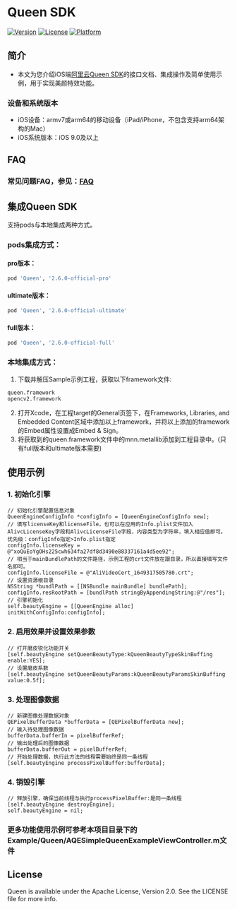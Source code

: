 # Queen SDK

[![Version](https://img.shields.io/cocoapods/v/Queen.svg?style=flat)](https://cocoapods.org/pods/Queen)
[![License](https://img.shields.io/cocoapods/l/Queen.svg?style=flat)](https://cocoapods.org/pods/Queen)
[![Platform](https://img.shields.io/cocoapods/p/Queen.svg?style=flat)](https://cocoapods.org/pods/Queen)

## 简介
- 本文为您介绍iOS端[阿里云Queen SDK](https://help.aliyun.com/document_detail/211047.html?spm=a2c4g.11186623.6.735.6a1b192eB31nYi)的接口文档、集成操作及简单使用示例，用于实现美颜特效功能。

### 设备和系统版本

- iOS设备：armv7或arm64的移动设备（iPad/iPhone，不包含支持arm64架构的Mac）
- iOS系统版本：iOS 9.0及以上

## FAQ
### 常见问题FAQ，参见：[FAQ](https://github.com/aliyunvideo/Queen_SDK_Android/blob/main/FAQ.md "Queen使用FAQ")

## 集成Queen SDK

支持pods与本地集成两种方式。

### pods集成方式：
#### pro版本：
```ruby
pod 'Queen', '2.6.0-official-pro'
```
#### ultimate版本：
```ruby
pod 'Queen', '2.6.0-official-ultimate'
```
#### full版本：
```ruby
pod 'Queen', '2.6.0-official-full'
```

### 本地集成方式：
1. 下载并解压Sample示例工程，获取以下framework文件:
```
queen.framework
opencv2.framework
```
2. 打开Xcode，在工程target的General页签下，在Frameworks, Libraries, and Embedded Content区域中添加以上framework，并将以上添加的framework的Embed属性设置成Embed & Sign。
3. 将获取到的queen.framework文件中的mnn.metallib添加到工程目录中。(只有full版本和ultimate版本需要)

## 使用示例
### 1. 初始化引擎
```
// 初始化引擎配置信息对象
QueenEngineConfigInfo *configInfo = [QueenEngineConfigInfo new];
// 填写licenseKey和licenseFile，也可以在应用的Info.plist文件加入AlivcLicenseKey字段和AlivcLicenseFile字段，内容类型为字符串，填入相应值即可。优先级：configInfo指定>Info.plist指定
configInfo.licenseKey = @"xoQuEoYgOHs225cwh634fa27df8d3490e88337161a4d5ee92";
// 相当于mainBundlePath的文件路径，示例工程的crt文件放在跟目录，所以直接填写文件名即可。
configInfo.licenseFile = @"AliVideoCert_1649317505780.crt";
// 设置资源根目录
NSString *bundlPath = [[NSBundle mainBundle] bundlePath];
configInfo.resRootPath = [bundlPath stringByAppendingString:@"/res"];
// 引擎初始化
self.beautyEngine = [[QueenEngine alloc] initWithConfigInfo:configInfo];
```
### 2. 启用效果并设置效果参数
```
// 打开磨皮锐化功能开关
[self.beautyEngine setQueenBeautyType:kQueenBeautyTypeSkinBuffing enable:YES];
// 设置磨皮系数
[self.beautyEngine setQueenBeautyParams:kQueenBeautyParamsSkinBuffing value:0.5f];
```
### 3. 处理图像数据
```
// 新建图像处理数据对象
QEPixelBufferData *bufferData = [QEPixelBufferData new];
// 输入待处理图像数据
bufferData.bufferIn = pixelBufferRef;
// 输出处理后的图像数据
bufferData.bufferOut = pixelBufferRef;
// 开始处理数据，执行此方法的线程需要始终是同一条线程
[self.beautyEngine processPixelBuffer:bufferData];
```
### 4. 销毁引擎
```
// 释放引擎，确保当前线程与执行processPixelBuffer:是同一条线程
[self.beautyEngine destroyEngine];
self.beautyEngine = nil;
```
### 更多功能使用示例可参考本项目目录下的Example/Queen/AQESimpleQueenExampleViewController.m文件

## License

Queen is available under the Apache License, Version 2.0. See the LICENSE file for more info.
